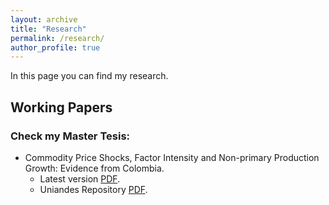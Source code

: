 ```yaml
---
layout: archive
title: "Research"
permalink: /research/
author_profile: true
---
```

In this page you can find my research. 

## Working Papers
### Check my Master Tesis:
* Commodity Price Shocks, Factor Intensity and Non-primary Production Growth: Evidence from Colombia.
  *  Latest version [PDF](https://drive.google.com/file/d/10GeLcfuJVDa5yJTqLNopbVb2zYqKybwG/view).
  *  Uniandes Repository [PDF](https://repositorio.uniandes.edu.co/entities/publication/71893776-ea19-4290-909b-341633836cce).
